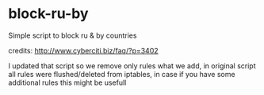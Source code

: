 # block-ru-by
Simple script to block ru &amp; by countries

credits: http://www.cyberciti.biz/faq/?p=3402

I updated that script so we remove only rules what we add, in original script all rules were flushed/deleted from iptables, in case if you have some additional rules this might be usefull
